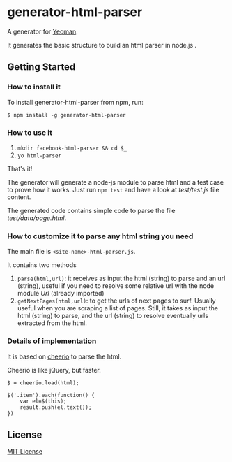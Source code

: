 # generator-html-parser 

A generator for [Yeoman](http://yeoman.io).

It generates the basic structure to build an html parser in node.js . 


## Getting Started



### How to install it

To install generator-html-parser from npm, run:

```
$ npm install -g generator-html-parser
```


### How to use it

1. `mkdir facebook-html-parser && cd $_`
2. `yo html-parser`

That's it!

The generator will generate a node-js module to parse html and a test case to prove how it works. Just run  `npm test` and have a look at *test/test.js* file content.

The generated code contains simple code to parse the file *test/data/page.html*.


### How to customize it to parse any html string you need

The main file is `<site-name>-html-parser.js`.

It contains two methods

1. `parse(html,url)`: it receives as input the html (string) to parse and an url (string), useful if you need to resolve some relative url with the node module *Url* (already imported)
2. `getNextPages(html,url)`:  to get the urls of next pages to surf. Usually useful when you are scraping a list of pages. Still, it takes as input the html (string) to parse, and the url (string) to resolve eventually urls extracted from the html.

### Details of implementation

It is based on [cheerio](https://www.npmjs.org/package/cheerio) to parse the html.

Cheerio is like jQuery, but faster.



```
$ = cheerio.load(html);

$('.item').each(function() {
    var el=$(this);
	result.push(el.text());
})

``` 


## License

[MIT License](http://en.wikipedia.org/wiki/MIT_License)
